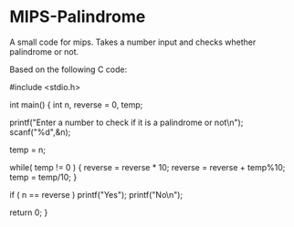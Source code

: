 MIPS-Palindrome
===============

A small code for mips. Takes a number input and checks whether palindrome or not.

Based on the following C code:

#include <stdio.h>
 
int main()
{
   int n, reverse = 0, temp;
 
   printf("Enter a number to check if it is a palindrome or not\n");
   scanf("%d",&n);
 
   temp = n;
 
   while( temp != 0 )
   {
      reverse = reverse * 10;
      reverse = reverse + temp%10;
      temp = temp/10;
   }
 
   if ( n == reverse )
      printf("Yes");
      printf("No\n");
 
   return 0;
}
